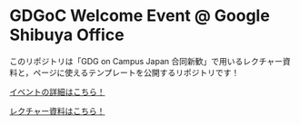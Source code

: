# GDGoC Welcome Event @ Google Shibuya Office

このリポジトリは「GDG on Campus Japan 合同新歓」で用いるレクチャー資料と，ページに使えるテンプレートを公開するリポジトリです！

[イベントの詳細はこちら！](https://gdsc-jp.connpass.com/event/345221/)

[レクチャー資料はこちら！](https://kanadesisido.github.io/welcome-gdgoc-2025/site/01/)
